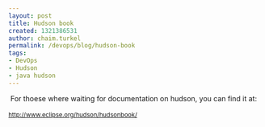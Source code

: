 ```yaml
---
layout: post
title: Hudson book
created: 1321386531
author: chaim.turkel
permalink: /devops/blog/hudson-book
tags:
- DevOps
- Hudson
- java hudson
---
```

<p>&nbsp;For thoese where waiting for documentation on hudson, you can find it at:</p>
<p><a href="http://www.eclipse.org/hudson/hudsonbook/" style="font-size: 12px; line-height: 19px; ">http://www.eclipse.org/hudson/hudsonbook/</a></p>
<p>&nbsp;</p>
